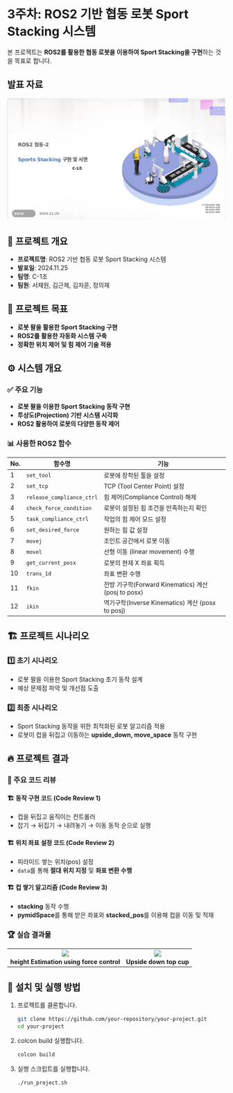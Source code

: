 # 3주차: ROS2 기반 협동 로봇 Sport Stacking 시스템

본 프로젝트는 **ROS2를 활용한 협동 로봇을 이용하여 Sport Stacking을 구현**하는 것을 목표로 합니다.

## 발표 자료  
[![발표](docs/pdf.png)](docs/발표자료.pdf)

## 📌 프로젝트 개요
- **프로젝트명**: ROS2 기반 협동 로봇 Sport Stacking 시스템
- **발표일**: 2024.11.25
- **팀명**: C-1조
- **팀원**: 서재원, 김근제, 김차훈, 정의재

## 🎯 프로젝트 목표
- **로봇 팔을 활용한 Sport Stacking 구현**
- **ROS2를 활용한 자동화 시스템 구축**
- **정확한 위치 제어 및 힘 제어 기술 적용**

## ⚙️ 시스템 개요
### ✅ 주요 기능
- **로봇 팔을 이용한 Sport Stacking 동작 구현**
- **투상도(Projection) 기반 시스템 시각화**
- **ROS2 활용하여 로봇의 다양한 동작 제어**

### 📊 사용한 ROS2 함수
| No. | 함수명 | 기능 |
|----|---------|--------------------------------------------------|
| 1  | `set_tool` | 로봇에 장착된 툴을 설정 |
| 2  | `set_tcp` | TCP (Tool Center Point) 설정 |
| 3  | `release_compliance_ctrl` | 힘 제어(Compliance Control) 해제 |
| 4  | `check_force_condition` | 로봇이 설정된 힘 조건을 만족하는지 확인 |
| 5  | `task_compliance_ctrl` | 작업의 힘 제어 모드 설정 |
| 6  | `set_desired_force` | 원하는 힘 값 설정 |
| 7  | `movej` | 조인트 공간에서 로봇 이동 |
| 8  | `movel` | 선형 이동 (linear movement) 수행 |
| 9  | `get_current_posx` | 로봇의 현재 X 좌표 획득 |
| 10 | `trans_1d` | 좌표 변환 수행 |
| 11 | `fkin` | 전방 기구학(Forward Kinematics) 계산 (posj to posx) |
| 12 | `ikin` | 역기구학(Inverse Kinematics) 계산 (posx to posj) |

## 🏗️ 프로젝트 시나리오
### 1️⃣ 초기 시나리오
- 로봇 팔을 이용한 Sport Stacking 초기 동작 설계
- 예상 문제점 파악 및 개선점 도출

### 2️⃣ 최종 시나리오
- Sport Stacking 동작을 위한 최적화된 로봇 알고리즘 적용
- 로봇이 컵을 뒤집고 이동하는 **upside_down, move_space** 동작 구현

## 🔥 프로젝트 결과
### 📌 주요 코드 리뷰
#### 🏗️ 동작 구현 코드 (Code Review 1)
- 컵을 뒤집고 움직이는 컨트롤러
- 잡기 → 뒤집기 → 내려놓기 → 이동 동작 순으로 실행

#### 🏗️ 위치 좌표 설정 코드 (Code Review 2)
- 피라미드 쌓는 위치(pos) 설정
- `data`를 통해 **절대 위치 지정** 및 **좌표 변환 수행**

#### 🏗️ 컵 쌓기 알고리즘 (Code Review 3)
- **stacking** 동작 수행
- **pymidSpace**를 통해 받은 좌표와 **stacked_pos**를 이용해 컵을 이동 및 적재

### 🏆 실습 결과물
<table>
  <tr>
    <td align="center">
      <img src="docs/stack1.gif" width="295">
      <br><b>height Estimation using force control</b></br>
    </td>
    <td align="center">
      <img src="docs/stack2.gif" width="295">
      <br><b>Upside down top cup</b></br>
    </td>
  </tr>
</table>

## 🚀 설치 및 실행 방법
1. 프로젝트를 클론합니다.
   ```bash
   git clone https://github.com/your-repository/your-project.git
   cd your-project
   ```

2. colcon build 실행합니다. 
   ```bash
   colcon build 
   ```
3. 실행 스크립트를 실행합니다.
   ```bash
   ./run_project.sh
